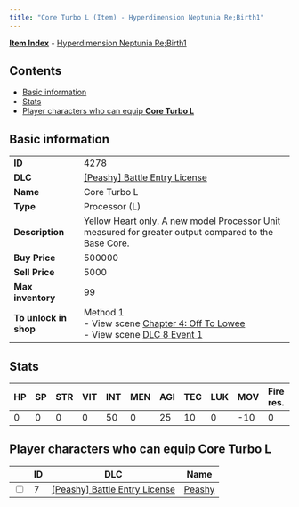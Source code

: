 ```yaml
---
title: "Core Turbo L (Item) - Hyperdimension Neptunia Re;Birth1"
---
```


[**Item Index**](/neptunia/rb1/item/index.html) - [Hyperdimension Neptunia Re;Birth1](/neptunia/rb1)

## Contents

- [Basic information](#basic-information)
- [Stats](#stats)
- [Player characters who can equip **Core Turbo L**](#player-characters-who-can-equip-core-turbo-l)

## Basic information

|   |   |
| -- | -- |
| **ID** | 4278 |
| **DLC** | [[Peashy] Battle Entry License](/neptunia/rb1/dlc/8-peashy.html) |
| **Name** | Core Turbo L |
| **Type** | Processor (L) |
| **Description** | Yellow Heart only. A new model Processor Unit measured for greater output compared to the Base Core. |
| **Buy Price** | 500000 |
| **Sell Price** | 5000 |
| **Max inventory** | 99 |
| **To unlock in shop** | Method 1<br />- View scene [Chapter 4: Off To Lowee](/neptunia/rb1/scene/1-401-chapter-4-off-to-lowee.html)<br />- View scene [DLC 8 Event 1](/neptunia/rb1/scene/8-5020-dlc-8-event-1.html) |

## Stats

| HP | SP | STR | VIT | INT | MEN | AGI | TEC | LUK | MOV | Fire res. | Ice res. | Wind res. | Lightning res. |
| -- | -- | --- | --- | --- | --- | --- | --- | --- | --- | --------- | -------- | --------- | -------------- |
| 0 | 0 | 0 | 0 | 50 | 0 | 25 | 10 | 0 | -10 | 0 | 0 | 0 | 0 |

## Player characters who can equip **Core Turbo L**

|    | ID | DLC | Name |
| -- | -- | --- | ---- |
| <input type="checkbox" id="rb1-player-8-7" class="trackbox" /> | 7 | [[Peashy] Battle Entry License](/neptunia/rb1/dlc/8-peashy.html) | [Peashy](/neptunia/rb1/player/8-7-peashy.html) |